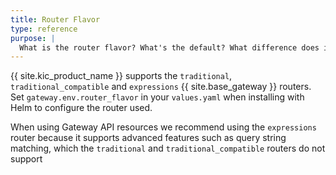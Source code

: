 ```yaml
---
title: Router Flavor
type: reference
purpose: |
  What is the router flavor? What's the default? What difference does it make? (Gateway API only possible with expressions).
---
```


{{ site.kic_product_name }} supports the `traditional`, `traditional_compatible` and `expressions` {{ site.base_gateway }} routers. Set `gateway.env.router_flavor` in your `values.yaml` when installing with Helm to configure the router used.

When using Gateway API resources we recommend using the `expressions` router because it supports advanced features such as query string matching, which the `traditional` and `traditional_compatible` routers do not support

